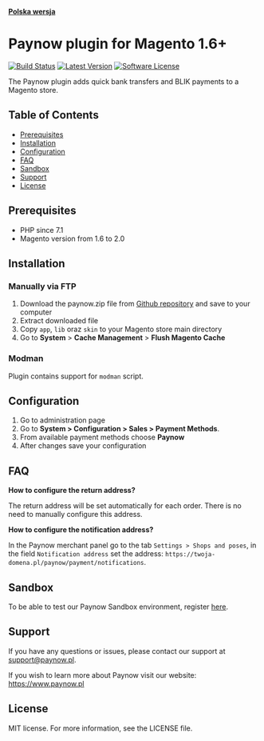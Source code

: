 [**Polska wersja**][ext0]

# Paynow plugin for Magento 1.6+

[![Build Status](https://travis-ci.com/pay-now/paynow-magento.svg?branch=master)](https://travis-ci.com/pay-now/paynow-magento)
[![Latest Version](https://img.shields.io/github/release/pay-now/paynow-magento.svg)](https://github.com/pay-now/paynow-magento/releases)
[![Software License](https://img.shields.io/badge/license-MIT-brightgreen.svg)](LICENSE)

The Paynow plugin adds quick bank transfers and BLIK payments to a Magento store.

## Table of Contents

- [Prerequisites](#prerequisites)
- [Installation](#installation)
- [Configuration](#configuration)
- [FAQ](#FAQ)
- [Sandbox](#sandbox)
- [Support](#support)
- [License](#license)

## Prerequisites

- PHP since 7.1
- Magento version from 1.6 to 2.0

## Installation
### Manually via FTP
1. Download the paynow.zip file from [Github repository][ext1] and save to your computer
2. Extract downloaded file
3. Copy `app`, `lib` oraz `skin` to your Magento store main directory
4. Go to **System** > **Cache Management** > **Flush Magento Cache**

### Modman
Plugin contains support for `modman` script.

## Configuration

1. Go to administration page
2. Go to **System > Configuration > Sales > Payment Methods**.
3. From available payment methods choose **Paynow**
4. After changes save your configuration

## FAQ

**How to configure the return address?**

The return address will be set automatically for each order. There is no need to manually configure this address.

**How to configure the notification address?**

In the Paynow merchant panel go to the tab `Settings > Shops and poses`, in the field `Notification address` set the address:
`https://twoja-domena.pl/paynow/payment/notifications`.

## Sandbox

To be able to test our Paynow Sandbox environment, register [here][ext2].

## Support

If you have any questions or issues, please contact our support at support@paynow.pl.

If you wish to learn more about Paynow visit our website: https://www.paynow.pl

## License

MIT license. For more information, see the LICENSE file.

[ext0]: README.md
[ext1]: https://github.com/pay-now/paynow-magento/releases/latest
[ext2]: https://panel.sandbox.paynow.pl/auth/register